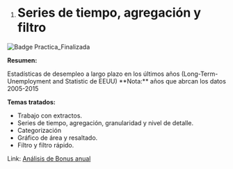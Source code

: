 1. # Series de tiempo, agregación y filtro 

![Badge Practica_Finalizada](https://img.shields.io/badge/STATUS-PRACTICA%20FINALIZADA-green)

**Resumen:**  
<p>
  Estadísticas de desempleo a largo plazo en los últimos años (Long-Term-Unemployment and Statistic de EEUU)
  **Nota:** años que abrcan los datos 2005-2015   
</p>

**Temas tratados:**  
   - Trabajo con extractos. 
   - Series de tiempo, agregación, granularidad y nivel de detalle. 
   - Categorización
   - Gráfico de área y resaltado. 
   - Filtro y filtro rápido.


Link:
[Análisis de Bonus anual](https://public.tableau.com/app/profile/ariel2737/viz/Desempleo_16794365670160/Estadsticasdedesempleo)
